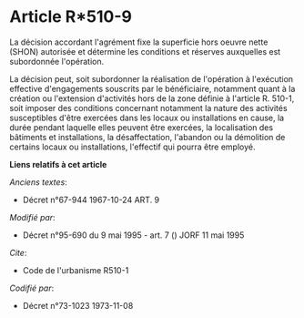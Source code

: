 # Article R*510-9

La décision accordant l'agrément fixe la superficie hors oeuvre nette (SHON) autorisée et détermine les conditions et
réserves auxquelles est subordonnée l'opération.

La décision peut, soit subordonner la réalisation de l'opération à l'exécution effective d'engagements souscrits par le
bénéficiaire, notamment quant à la création ou l'extension d'activités hors de la zone définie à l'article R. 510-1, soit
imposer des conditions concernant notamment la nature des activités susceptibles d'être exercées dans les locaux ou
installations en cause, la durée pendant laquelle elles peuvent être exercées, la localisation des bâtiments et
installations, la désaffectation, l'abandon ou la démolition de certains locaux ou installations, l'effectif qui pourra être
employé.

**Liens relatifs à cet article**

_Anciens textes_:

  - Décret n°67-944 1967-10-24 ART. 9

_Modifié par_:

  - Décret n°95-690 du 9 mai 1995 - art. 7 () JORF 11 mai 1995

_Cite_:

  - Code de l'urbanisme R510-1

_Codifié par_:

  - Décret n°73-1023 1973-11-08

